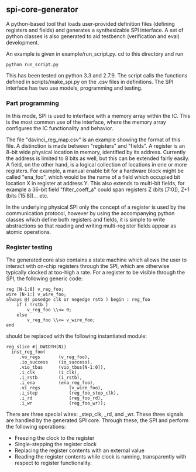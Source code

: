 ## spi-core-generator

A python-based tool that loads user-provided definition files (defining registers and fields) and generates a synthesizable SPI interface. A set of python classes is also generated to aid testbench (verification and eval) development.

An example is given in example/run_script.py. cd to this directory and run

    python run_script.py

This has been tested on python 3.3 and 2.7.9. The script calls the functions defined in scripts/make_spi.py on the .csv files in definitions. The SPI interface has two use models, programming and testing.

### Part programming

In this mode, SPI is used to interface with a memory array within the IC. This is the most common use of the interface, where the memory array configures the IC functionality and behavior.

The file "davinci_reg_map.csv" is an example showing the format of this file. A distinction is made between "registers" and "fields". A register is an 8-bit wide physical location in memory, identified by its address. Currently the address is limited to 8 bits as well, but this can be extended fairly easily. A field, on the other hand, is a logical collection of locations in one or more registers. For example, a manual enable bit for a hardware block might be called "ena_foo", which would be the name of a field which occupied bit location X in register at address Y. This also extends to multi-bit fields, for example a 36-bit field "filter_coeff_a" could span registers Z (bits [7:0]), Z+1 (bits [15:8])... etc.

In the underlying physical SPI only the concept of a register is used by the communication protocol, however by using the accompanying python classes which define both registers and fields, it is simple to write abstractions so that reading and writing multi-register fields appear as atomic operations.

### Register testing

The generated core also contains a state machine which allows the user to interact with on-chip registers through the SPI, which are otherwise typically clocked at too-high a rate. For a register to be visible through the SPI, the following generic code:

	reg [N-1:0] v_reg_foo;
    wire [N-1:] v_wire_foo;
    always @( posedge clk or negedge rstb ) begin : reg_foo
    	if ( !rstb )
        	v_reg_foo \\<= 0;
        else
        	v_reg_foo \\<= v_wire_foo;
    end

should be replaced with the following instantiated module:

	reg_slice #(.DWIDTH(N))
      inst_reg_foo(
	     .vo_regs		(v_reg_foo),
	     .io_success	(io_success),
	     .vio_tbus		(vio_tbus[N-1:0]),
	     .i_clk			(i_clk),
	     .i_rstb		(i_rstb),
	     .i_ena			(ena_reg_foo),
	     .vi_regs			(v_wire_foo),
	     .i_step			(reg_foo_step_clk),
	     .i_rd			    (reg_foo_rd),
	     .i_wr			    (reg_foo_wr));

There are three special wires: <name>_step_clk, <name>_rd, and <name>_wr. These three signals are handled by the generated SPI core. Through these, the SPI and perform the following operations:
- Freezing the clock to the register
- Single-stepping the register clock
- Replacing the register contents with an external value
- Reading the register contents while clock is running, transparently with respect to register functionality.

